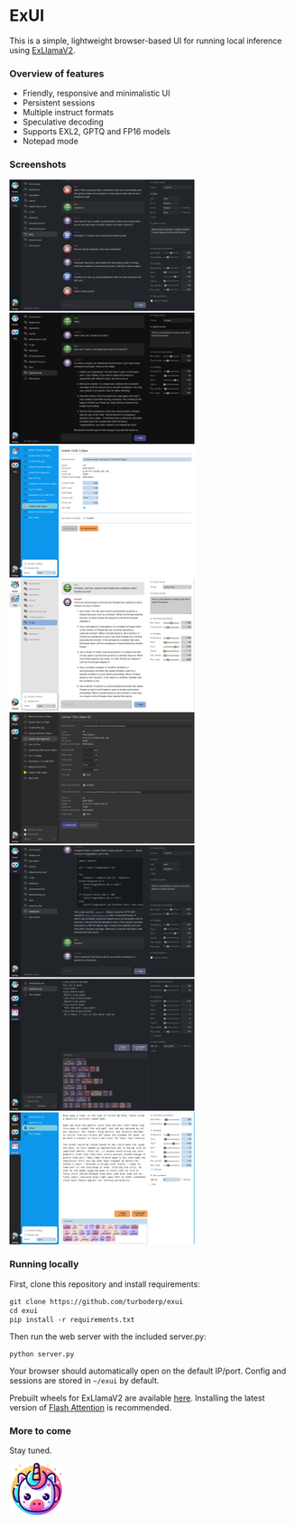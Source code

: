 <p align="center">

# ExUI

This is a simple, lightweight browser-based UI for running local inference using [ExLlamaV2](https://github.com/turboderp/exllamav2).

### Overview of features

- Friendly, responsive and minimalistic UI
- Persistent sessions
- Multiple instruct formats
- Speculative decoding
- Supports EXL2, GPTQ and FP16 models
- Notepad mode

### Screenshots

[![chat_screenshot](doc/screenshot_1_thumb.png)](doc/screenshot_1.png)
[![chat_screenshot](doc/screenshot_2_thumb.png)](doc/screenshot_2.png)
[![chat_screenshot](doc/screenshot_3_thumb.png)](doc/screenshot_3.png)
[![chat_screenshot](doc/screenshot_4_thumb.png)](doc/screenshot_4.png)
[![chat_screenshot](doc/screenshot_5_thumb.png)](doc/screenshot_5.png)
[![chat_screenshot](doc/screenshot_6_thumb.png)](doc/screenshot_6.png)
[![chat_screenshot](doc/screenshot_7_thumb.png)](doc/screenshot_7.png)
[![chat_screenshot](doc/screenshot_8_thumb.png)](doc/screenshot_8.png)

### Running locally

First, clone this repository and install requirements:

```
git clone https://github.com/turboderp/exui
cd exui
pip install -r requirements.txt
```

Then run the web server with the included server.py:

```
python server.py
```

Your browser should automatically open on the default IP/port. Config and sessions are stored in `~/exui` by default.

Prebuilt wheels for ExLlamaV2 are available [here](https://github.com/turboderp/exllamav2/releases). Installing 
the latest version of [Flash Attention](https://github.com/Dao-AILab/flash-attention) is recommended. 

### More to come

Stay tuned.

![avatar_unicorn.png](static%2Fgfx%2Favatar_unicorn.png)


